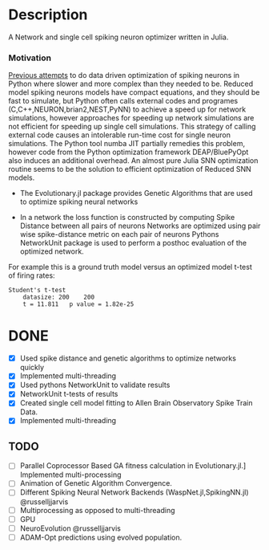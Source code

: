 # Description
A Network and single cell spiking neuron optimizer written in Julia.
### Motivation
[Previous attempts](https://github.com/russelljjarvis/BluePyOpt/blob/neuronunit_reduced_cells/examples/neuronunit/OptimizationMulitSpikingIzhikevichModel.ipynb)
 to do data driven optimization of spiking neurons in Python where slower and more complex than they needed to be. Reduced model spiking neurons models have compact equations, and they should be fast to simulate, but Python often calls external codes and programes (C,C++,NEURON,brian2,NEST,PyNN) to achieve a speed up for network simulations, however approaches for speeding up network simulations are not efficient for speeding up single cell simulations.  This strategy of calling external code causes an intolerable run-time cost for single neuron simulations. The Python tool numba JIT partially remedies this problem, however code from the Python optimization framework DEAP/BluePyOpt also induces an additional overhead. An almost pure Julia SNN optimization routine seems to be the solution to efficient optimization of Reduced SNN models.

- The Evolutionary.jl package provides Genetic Algorithms that are used to optimize spiking neural networks

- In a network the loss function is constructed by computing Spike Distance between all pairs of neurons
Networks are optimized using pair wise spike-distance metric on each pair of neurons
Pythons NetworkUnit package is used to perform a posthoc evaluation of the optimized network.

<!---See the figure below where local variation and firing rates are compared against every neuron between two model networks.-->

For example this is a ground truth model versus an optimized model t-test of firing rates:
```
Student's t-test
	datasize: 200 	 200
	t = 11.811 	 p value = 1.82e-25
```


# DONE

- [x] Used spike distance and genetic algorithms to optimize networks quickly
- [x] Implemented multi-threading
- [x] Used pythons NetworkUnit to validate results
- [x] NetworkUnit t-tests of results
- [x] Created single cell model fitting to Allen Brain Observatory Spike Train Data.
- [x] Implemented multi-threading
## TODO
- [ ] Parallel Coprocessor Based GA fitness calculation in Evolutionary.jl.] Implemented multi-processing
- [ ] Animation of Genetic Algorithm Convergence.
- [ ] Different Spiking Neural Network Backends (WaspNet.jl,SpikingNN.jl)
@russelljjarvis
- [ ] Multiprocessing as opposed to multi-threading
- [ ] GPU
- [ ] NeuroEvolution @russelljjarvis
- [ ] ADAM-Opt predictions using evolved population.
